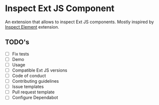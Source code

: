 # Inspect Ext JS Component

An extension that allows to inspect Ext JS components. Mostly inspired by [Inspect Element](https://github.com/js-cosmos/inspect-element) extension.

## TODO's

- [ ] Fix tests
- [ ] Demo
- [ ] Usage
- [ ] Compatible Ext JS versions
- [ ] Code of conduct
- [ ] Contributing guidelines
- [ ] Issue templates
- [ ] Pull request template
- [ ] Configure Dependabot
